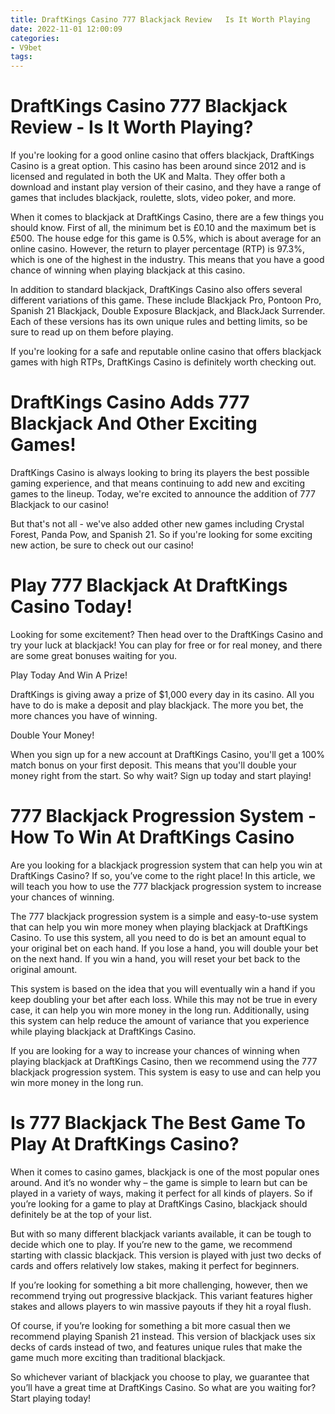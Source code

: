 ```yaml
---
title: DraftKings Casino 777 Blackjack Review   Is It Worth Playing
date: 2022-11-01 12:00:09
categories:
- V9bet
tags:
---
```



#  DraftKings Casino 777 Blackjack Review - Is It Worth Playing?

If you're looking for a good online casino that offers blackjack, DraftKings Casino is a great option. This casino has been around since 2012 and is licensed and regulated in both the UK and Malta. They offer both a download and instant play version of their casino, and they have a range of games that includes blackjack, roulette, slots, video poker, and more.

When it comes to blackjack at DraftKings Casino, there are a few things you should know. First of all, the minimum bet is £0.10 and the maximum bet is £500. The house edge for this game is 0.5%, which is about average for an online casino. However, the return to player percentage (RTP) is 97.3%, which is one of the highest in the industry. This means that you have a good chance of winning when playing blackjack at this casino.

In addition to standard blackjack, DraftKings Casino also offers several different variations of this game. These include Blackjack Pro, Pontoon Pro, Spanish 21 Blackjack, Double Exposure Blackjack, and BlackJack Surrender. Each of these versions has its own unique rules and betting limits, so be sure to read up on them before playing.

If you're looking for a safe and reputable online casino that offers blackjack games with high RTPs, DraftKings Casino is definitely worth checking out.

#  DraftKings Casino Adds 777 Blackjack And Other Exciting Games!

DraftKings Casino is always looking to bring its players the best possible gaming experience, and that means continuing to add new and exciting games to the lineup. Today, we're excited to announce the addition of 777 Blackjack to our casino!

But that's not all - we've also added other new games including Crystal Forest, Panda Pow, and Spanish 21. So if you're looking for some exciting new action, be sure to check out our casino!

#  Play 777 Blackjack At DraftKings Casino Today!

Looking for some excitement? Then head over to the DraftKings Casino and try your luck at blackjack! You can play for free or for real money, and there are some great bonuses waiting for you.

Play Today And Win A Prize!

DraftKings is giving away a prize of $1,000 every day in its casino. All you have to do is make a deposit and play blackjack. The more you bet, the more chances you have of winning.

Double Your Money!

When you sign up for a new account at DraftKings Casino, you'll get a 100% match bonus on your first deposit. This means that you'll double your money right from the start. So why wait? Sign up today and start playing!

#  777 Blackjack Progression System - How To Win At DraftKings Casino

Are you looking for a blackjack progression system that can help you win at DraftKings Casino? If so, you’ve come to the right place! In this article, we will teach you how to use the 777 blackjack progression system to increase your chances of winning.

The 777 blackjack progression system is a simple and easy-to-use system that can help you win more money when playing blackjack at DraftKings Casino. To use this system, all you need to do is bet an amount equal to your original bet on each hand. If you lose a hand, you will double your bet on the next hand. If you win a hand, you will reset your bet back to the original amount.

This system is based on the idea that you will eventually win a hand if you keep doubling your bet after each loss. While this may not be true in every case, it can help you win more money in the long run. Additionally, using this system can help reduce the amount of variance that you experience while playing blackjack at DraftKings Casino.

If you are looking for a way to increase your chances of winning when playing blackjack at DraftKings Casino, then we recommend using the 777 blackjack progression system. This system is easy to use and can help you win more money in the long run.

#  Is 777 Blackjack The Best Game To Play At DraftKings Casino?

When it comes to casino games, blackjack is one of the most popular ones around. And it’s no wonder why – the game is simple to learn but can be played in a variety of ways, making it perfect for all kinds of players. So if you’re looking for a game to play at DraftKings Casino, blackjack should definitely be at the top of your list.

But with so many different blackjack variants available, it can be tough to decide which one to play. If you’re new to the game, we recommend starting with classic blackjack. This version is played with just two decks of cards and offers relatively low stakes, making it perfect for beginners.

If you’re looking for something a bit more challenging, however, then we recommend trying out progressive blackjack. This variant features higher stakes and allows players to win massive payouts if they hit a royal flush.

Of course, if you’re looking for something a bit more casual then we recommend playing Spanish 21 instead. This version of blackjack uses six decks of cards instead of two, and features unique rules that make the game much more exciting than traditional blackjack.

So whichever variant of blackjack you choose to play, we guarantee that you’ll have a great time at DraftKings Casino. So what are you waiting for? Start playing today!